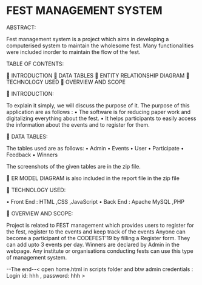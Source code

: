 # FEST MANAGEMENT SYSTEM

ABSTRACT:

Fest management system is a project which aims in developing a computerised system to maintain the wholesome fest.
Many functionalities were included inorder to maintain the flow of the fest.


TABLE OF CONTENTS:

	INTRODUCTION
	DATA TABLES
	ENTITY RELATIONSHIP DIAGRAM
	TECHNOLOGY USED
	OVERVIEW AND SCOPE


	INTRODUCTION:

To explain it simply, we will discuss the purpose of it. 
The purpose of this application are as follows : 
• The software is for reducing paper work and digitalizing everything about the fest. 
• It helps participants to easily access the information about the events and to register for them.


	DATA TABLES:

The tables used are as follows:
•	Admin
•	Events
•	User
•	Participate
•	Feedback
•	Winners
 
 
The screenshots of the given tables are in the zip file.


	ER MODEL DIAGRAM is also included in the report file in the zip file


	TECHNOLOGY USED:

•	Front End :  HTML ,CSS ,JavaScript
•	Back End : Apache MySQL ,PHP



	OVERVIEW AND SCOPE:

Project is related to FEST management which provides users to register for the fest, register to the events and keep track of the events
Anyone can become a participant of the CODEFEST’19 by filling a Register form.
They can add upto 3 events per day.
Winners are declared by Admin in the webpage.
Any institute or organisations conducting fests can use this type of management system. 

--The end--< open home.html in scripts folder and btw admin credentials : Login id: hhh , password: hhh >
